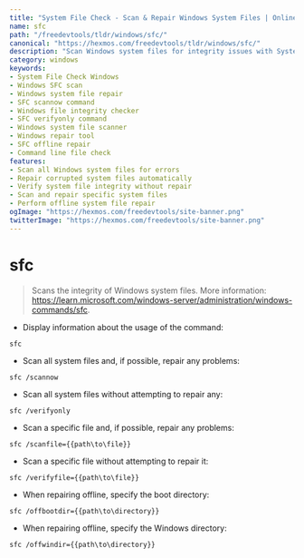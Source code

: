 ```yaml
---
title: "System File Check - Scan & Repair Windows System Files | Online Free DevTools by Hexmos"
name: sfc
path: "/freedevtools/tldr/windows/sfc/"
canonical: "https://hexmos.com/freedevtools/tldr/windows/sfc/"
description: "Scan Windows system files for integrity issues with System File Check. Repair corrupted files to ensure system stability. Free online tool, no registration required."
category: windows
keywords:
- System File Check Windows
- Windows SFC scan
- Windows system file repair
- SFC scannow command
- Windows file integrity checker
- SFC verifyonly command
- Windows system file scanner
- Windows repair tool
- SFC offline repair
- Command line file check
features:
- Scan all Windows system files for errors
- Repair corrupted system files automatically
- Verify system file integrity without repair
- Scan and repair specific system files
- Perform offline system file repair
ogImage: "https://hexmos.com/freedevtools/site-banner.png"
twitterImage: "https://hexmos.com/freedevtools/site-banner.png"
---
```


# sfc

> Scans the integrity of Windows system files.
> More information: <https://learn.microsoft.com/windows-server/administration/windows-commands/sfc>.

- Display information about the usage of the command:

`sfc`

- Scan all system files and, if possible, repair any problems:

`sfc /scannow`

- Scan all system files without attempting to repair any:

`sfc /verifyonly`

- Scan a specific file and, if possible, repair any problems:

`sfc /scanfile={{path\to\file}}`

- Scan a specific file without attempting to repair it:

`sfc /verifyfile={{path\to\file}}`

- When repairing offline, specify the boot directory:

`sfc /offbootdir={{path\to\directory}}`

- When repairing offline, specify the Windows directory:

`sfc /offwindir={{path\to\directory}}`
